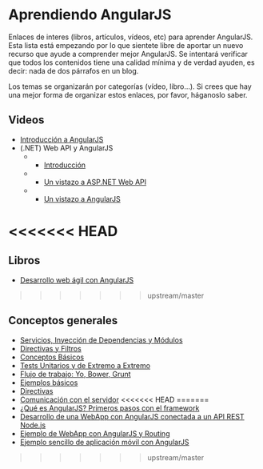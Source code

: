 Aprendiendo AngularJS
=====================

Enlaces de interes (libros, artículos, vídeos, etc) para aprender AngularJS. Esta lista está empezando por lo que sientete libre de aportar un nuevo recurso que ayude a comprender mejor AngularJS. Se intentará verificar que todos los contenidos tiene una calidad mínima y de verdad ayuden, es decir: nada de dos párrafos en un blog.

Los temas se organizarán por categorías (vídeo, libro...). Si crees que hay una mejor forma de organizar estos enlaces, por favor, háganoslo saber.


## Videos

* [Introducción a AngularJS](http://youtu.be/nj6l4_N6qFI)
* (.NET) Web API y AngularJS
    * - [Introducción](http://youtu.be/ee3AIUVgF1M)
    * - [Un vistazo a ASP.NET Web API](http://youtu.be/gYNV9Couw0I)
    * - [Un vistazo a AngularJS](http://youtu.be/ROFYPESiWpY)

<<<<<<< HEAD
=======
## Libros

* [Desarrollo web ágil con AngularJS](http://carlosazaustre.es/blog/ebook-angular)

>>>>>>> upstream/master
## Conceptos generales

* [Servicios, Inyección de Dependencias y Módulos](http://blog.koalite.com/2013/05/angularjs-servicios-inyeccion-de-dependencias-y-modulos/)
* [Directivas y Filtros](http://blog.koalite.com/2013/06/angularjs-directivas-y-filtros/)
* [Conceptos Básicos](http://blog.koalite.com/2013/05/angularjs-conceptos-basicos/)
* [Tests Unitarios y de Extremo a Extremo](http://blog.koalite.com/2013/06/angularjs-tests-unitarios-y-de-extremo-a-extremo/)
* [Flujo de trabajo: Yo, Bower, Grunt](https://github.com/jacarma/ngpro/wiki)
* [Ejemplos básicos](http://chuwiki.chuidiang.org/index.php?title=Ejemplos_Basicos_con_AngularJS)
* [Directivas](http://chuwiki.chuidiang.org/index.php?title=Directivas_con_AngularJS)
* [Comunicación con el servidor](http://chuwiki.chuidiang.org/index.php?title=Comunicar_AngularJS_con_el_Servidor)
<<<<<<< HEAD
=======
* [¿Qué es AngularJS? Primeros pasos con el framework](http://carlosazaustre.es/blog/empezando-con-angular-js/)
* [Desarrollo de una WebApp con AngularJS conectada a un API REST Node.js](http://carlosazaustre.es/blog/tutorial-ejemplo-de-aplicacion-web-con-angular-js-y-api-rest-con-node/)
* [Ejemplo de WebApp con AngularJS y Routing](http://carlosazaustre.es/blog/tutorial-aplicacion-web-con-angularjs-y-routing/)
* [Ejemplo sencillo de aplicación móvil con AngularJS](https://github.com/vicentegarcia/app-mobile-angularjs-ratchet2)
>>>>>>> upstream/master
